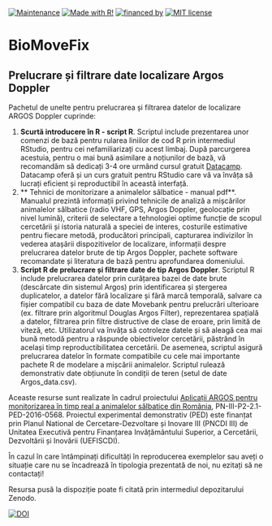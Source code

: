 [![Maintenance](https://img.shields.io/badge/Maintained%3F-yes-green.svg)](https://https://github.com/rlaurentiu/BioMoveFix/commits/master)
[![Made with R!](https://img.shields.io/badge/made%20with-R-blue.svg)](https://github.com/rlaurentiu/BioMoveFix)
[![financed by](https://img.shields.io/badge/PN--III--P2--2.1--PED--2016--0568-UEFISCDI-brightgreen.svg)](http://ccmesi.ro/?page_id=47)
[![MIT license](https://img.shields.io/badge/License-MIT-blue.svg)](https://lbesson.mit-license.org/)

# BioMoveFix
## Prelucrare și filtrare date localizare Argos Doppler

Pachetul de unelte pentru prelucrarea și filtrarea datelor de localizare ARGOS Doppler cuprinde:

1) **Scurtă introducere în R - script R**. Scriptul include prezentarea unor comenzi de bază pentru rularea liniilor de cod R prin intermediul RStudio, pentru cei nefamiliarizați cu acest limbaj. După parcurgerea acestuia,  pentru o mai bună asimilare a noțiunilor de bază, vă recomandăm să dedicați 3-4 ore urmând cursul gratuit [Datacamp](https://www.datacamp.com/courses/free-introduction-to-r). Datacamp oferă și un curs gratuit pentru RStudio care vă va învăța să lucrați eficient și reproductibil în această interfață.
2) ** Tehnici de monitorizare a animalelor sălbatice - manual pdf**. Manualul prezintă informații privind tehnicile de analiză a mișcărilor animalelor sălbatice (radio VHF, GPS, Argos Doppler, geolocație prin nivel lumină), criterii de selectare a tehnologiei optime funcție de scopul cercetării și istoria naturală a speciei de interes, costurile estimative pentru fiecare metodă, producători principali, capturarea indivizilor în vederea atașării dispozitivelor de localizare, informații despre prelucrarea datelor brute de tip Argos Doppler, pachete software recomandate și literatura de bază pentru aprofundarea domeniului.
3) **Script R de prelucrare și filtrare date de tip Argos Doppler**. Scriptul R include prelucrarea datelor prin curățarea bazei de date brute (descărcate din sistemul Argos) prin identificarea și ștergerea duplicatelor, a datelor fără localizare și fără marcă temporală, salvare ca fișier compatibil cu baza de date Movebank pentru prelucrări ulterioare (ex. filtrare prin algoritmul Douglas Argos Filter), reprezentarea spațială a datelor, filtrarea prin filtre distructive de clase de eroare, prin limită de viteză, etc. Utilizatorul va învăța să cotroleze datele și să aleagă cea mai bună metodă pentru a răspunde obiectivelor cercetării, păstrând în același timp reproductibilitatea cercetării. De asemenea, scriptul asigură prelucrarea datelor în formate compatibile cu cele mai importante pachete R de modelare a mișcării animalelor. Scriptul rulează demonstrativ date obțiunute în condiții de teren (setul de date Argos_data.csv).

Aceaste resurse sunt realizate în cadrul proiectului [Aplicații ARGOS pentru monitorizarea în timp real a animalelor sălbatice din România](http://ccmesi.ro/?page_id=47), PN-III-P2-2.1-PED-2016-0568. Proiectul experimental demonstrativ (PED) este finanțat prin Planul National de Cercetare-Dezvoltare și Inovare III (PNCDI III) de Unitatea Executivă pentru Finanțarea Invățământului Superior, a Cercetării, Dezvoltării și Inovării (UEFISCDI).

În cazul în care întâmpinați dificultăți în reproducerea exemplelor sau aveți o situație care nu se încadrează în tipologia prezentată de noi, nu ezitați să ne contactați!

Resursa pusă la dispoziție poate fi citată prin intermediul depozitarului Zenodo. 

[![DOI](https://zenodo.org/badge/123764206.svg)](https://zenodo.org/badge/latestdoi/123764206)
